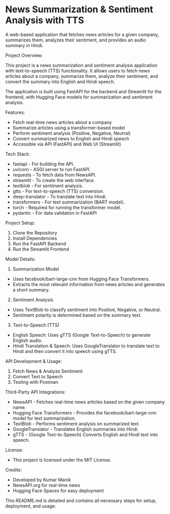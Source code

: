 # News Summarization & Sentiment Analysis with TTS
A web-based application that fetches news articles for a given company, summarizes them, analyzes their sentiment, and provides an audio summary in Hindi.

Project Overview:

This project is a news summarization and sentiment analysis application with text-to-speech (TTS) functionality. It allows users to fetch news articles about a company, summarize them, analyze their sentiment, and convert the summary into English and Hindi speech.

The application is built using FastAPI for the backend and Streamlit for the frontend, with Hugging Face models for summarization and sentiment analysis.

Features:
- Fetch real-time news articles about a company
- Summarize articles using a transformer-based model
- Perform sentiment analysis (Positive, Negative, Neutral)
- Convert summarized news to English and Hindi speech
- Accessible via API (FastAPI) and Web UI (Streamlit)

Tech Stack:
- fastapi - For building the API.
- uvicorn - ASGI server to run FastAPI.
- requests - To fetch data from NewsAPI.
- streamlit - To create the web interface.
- textblob - For sentiment analysis.
- gtts - For text-to-speech (TTS) conversion.
- deep-translator - To translate text into Hindi.
- transformers - For text summarization (BART model).
- torch - Required for running the transformer model.
- pydantic - For data validation in FastAPI

Project Setup:
1. Clone the Repository
2. Install Dependencies
3. Run the FastAPI Backend
4. Run the Streamlit Frontend

Model Details:
1. Summarization Model
  - Uses facebook/bart-large-cnn from Hugging Face Transformers.
  - Extracts the most relevant information from news articles and generates a short summary.
2. Sentiment Analysis
  - Uses TextBlob to classify sentiment into Positive, Negative, or Neutral.
  - Sentiment polarity is determined based on the summary text.
3. Text-to-Speech (TTS)
  - English Speech: Uses gTTS (Google Text-to-Speech) to generate English audio.
  - Hindi Translation & Speech: Uses GoogleTranslator to translate text to Hindi and then convert it into speech using gTTS.

API Development & Usage:
1. Fetch News & Analyze Sentiment
2. Convert Text to Speech
3. Testing with Postman

Third-Party API Integrations:
- NewsAPI	- Fetches real-time news articles based on the given company name.
- Hugging Face Transformers -	Provides the facebook/bart-large-cnn model for text summarization.
- TextBlob	- Performs sentiment analysis on summarized text.
- GoogleTranslator	- Translates English summaries into Hindi.
- gTTS - (Google Text-to-Speech)	Converts English and Hindi text into speech.

License:
- This project is licensed under the MIT License.

Credits:
- Developed by Kumar Manik
- NewsAPI.org for real-time news
- Hugging Face Spaces for easy deployment

This README.md is detailed and contains all necessary steps for setup, deployment, and usage.
